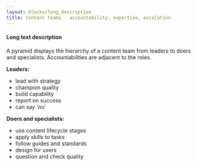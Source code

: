 ```yaml
---
layout: blocks/long_description
title: Content teams - accountability, expertise, escalation
---
```

#### Long text description

A pyramid displays the hierarchy of a content team from leaders to doers and specialists. Accountabilities are adjacent to the roles.

**Leaders:**
- lead with strategy
- champion quality
- build capability
- report on success
- can say ‘no’

**Doers and specialists:**
- use content lifecycle stages
- apply skills to tasks
- follow guides and standards
- design for users
- question and check quality

